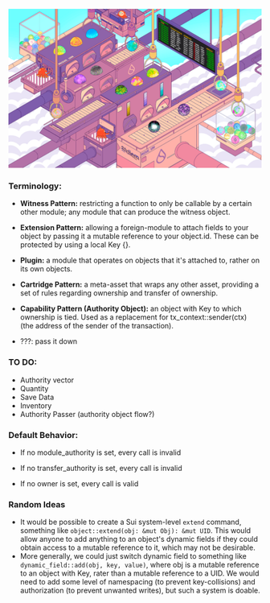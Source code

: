 ![Move_VM](./static/move_vm_factory.png 'Sui Move Factory')

### Terminology:

- **Witness Pattern:** restricting a function to only be callable by a certain other module; any module that can produce the witness object.

- **Extension Pattern:** allowing a foreign-module to attach fields to your object by passing it a mutable reference to your object.id. These can be protected by using a local Key {}.

- **Plugin:** a module that operates on objects that it's attached to, rather on its own objects.

- **Cartridge Pattern:** a meta-asset that wraps any other asset, providing a set of rules regarding ownership and transfer of ownership.

- **Capability Pattern (Authority Object):** an object with Key to which ownership is tied. Used as a replacement for tx_context::sender(ctx) (the address of the sender of the transaction).

- ???: pass it down

### TO DO:

- Authority vector
- Quantity
- Save Data
- Inventory
- Authority Passer (authority object flow?)

### Default Behavior:

- If no module_authority is set, every call is invalid

- If no transfer_authority is set, every call is invalid

- If no owner is set, every call is valid

### Random Ideas

- It would be possible to create a Sui system-level `extend` command, something like `object::extend(obj: &mut Obj): &mut UID`. This would allow anyone to add anything to an object's dynamic fields if they could obtain access to a mutable reference to it, which may not be desirable.
- More generally, we could just switch dynamic field to something like `dynamic_field::add(obj, key, value)`, where obj is a mutable reference to an object with Key, rater than a mutable reference to a UID. We would need to add some level of namespacing (to prevent key-collisions) and authorization (to prevent unwanted writes), but such a system is doable.
